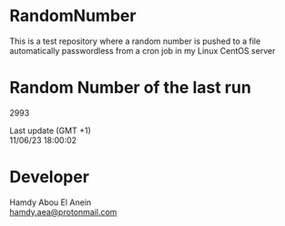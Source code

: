 # RandomNumber    
This is a test repository where a random number is pushed to a file automatically passwordless from a cron job in my Linux CentOS server    
# Random Number of the last run   
2993
      
Last update (GMT +1)    
11/06/23 18:00:02
# Developer    
Hamdy Abou El Anein   
hamdy.aea@protonmail.com
